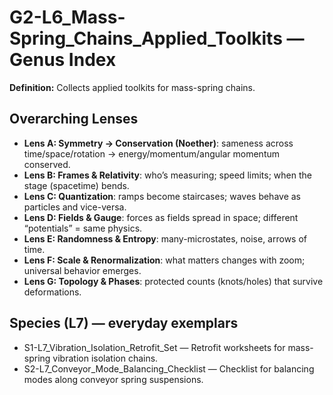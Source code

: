 # G2-L6_Mass-Spring_Chains_Applied_Toolkits — Genus Index
**Definition:** Collects applied toolkits for mass-spring chains.

## Overarching Lenses

- **Lens A: Symmetry -> Conservation (Noether)**: sameness across time/space/rotation → energy/momentum/angular momentum conserved.
- **Lens B: Frames & Relativity**: who’s measuring; speed limits; when the stage (spacetime) bends.
- **Lens C: Quantization**: ramps become staircases; waves behave as particles and vice-versa.
- **Lens D: Fields & Gauge**: forces as fields spread in space; different “potentials” = same physics.
- **Lens E: Randomness & Entropy**: many-microstates, noise, arrows of time.
- **Lens F: Scale & Renormalization**: what matters changes with zoom; universal behavior emerges.
- **Lens G: Topology & Phases**: protected counts (knots/holes) that survive deformations.

## Species (L7) — everyday exemplars
- S1-L7_Vibration_Isolation_Retrofit_Set — Retrofit worksheets for mass-spring vibration isolation chains.
- S2-L7_Conveyor_Mode_Balancing_Checklist — Checklist for balancing modes along conveyor spring suspensions.
